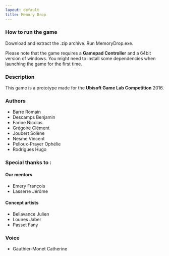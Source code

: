 ```yaml
---
layout: default
title: Memory Drop
---
```


### How to run the game

Download and extract the .zip archive.
Run MemoryDrop.exe.

Please note that the game requires a **Gamepad Controller** and a 64bit version of windows. 
You might need to install some dependencies when launching the game for the first time.

### Description

This game is a prototype made for the **Ubisoft Game Lab Competition** 2016.


### Authors

* Barre Romain
* Descamps Benjamin
* Farine Nicolas
* Grégoire Clément
* Joubert Solène
* Nesme Vincent
* Pelloux-Prayer Ophélie
* Rodrigues Hugo

### Special thanks to :

#### Our mentors

* Emery François
* Lasserre Jérôme

#### Concept artists

* Bellavance Julien
* Lounes Jaber
* Passet Fany

### Voice

* Gauthier-Monet Catherine
